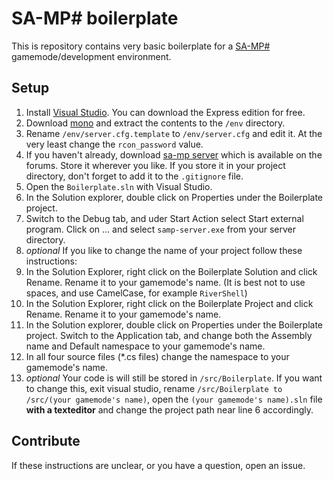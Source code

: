 SA-MP# boilerplate
=====================

This is repository contains very basic boilerplate for a [SA-MP#] gamemode/development environment.

Setup
-----
1. Install [Visual Studio]. You can download the Express edition for free.
1. Download [mono] and extract the contents to the `/env` directory.
1. Rename `/env/server.cfg.template` to `/env/server.cfg` and edit it. At the very least change the `rcon_password` value.
1. If you haven't already, download [sa-mp server] which is available on the forums. Store it wherever you like. If you store it in your project directory, don't forget to add it to the `.gitignore` file.
1. Open the `Boilerplate.sln` with Visual Studio.
1. In the Solution explorer, double click on Properties under the Boilerplate project.
1. Switch to the Debug tab, and uder Start Action select Start external program. Click on ... and select `samp-server.exe` from your server directory.
1. _optional_ If you like to change the name of your project follow these instructions:
 1. In the Solution Explorer, right click on the Boilerplate Solution and click Rename. Rename it to your gamemode's name. (It is best not to use spaces, and use CamelCase, for example `RiverShell`)
 1. In the Solution Explorer, right click on the Boilerplate Project and click Rename. Rename it to your gamemode's name.
 1. In the Solution explorer, double click on Properties under the Boilerplate project. Switch to the Application tab, and change both the Assembly name and Default namespace to your gamemode's name.
 1. In all four source files (*.cs files) change the namespace to your gamemode's name.
 1. _optional_ Your code is will still be stored in `/src/Boilerplate`. If you want to change this, exit visual studio, rename `/src/Boilerplate to /src/(your gamemode's name)`, open the `(your gamemode's name).sln` file **with a texteditor** and change the project path near line 6 accordingly.

Contribute
----------
If these instructions are unclear, or you have a question, open an issue.

[sa-mp#]: https://github.com/ikkentim/SampSharp
[visual studio]: http://www.visualstudio.com/en-us/downloads/download-visual-studio-vs.aspx
[mono]: http://deploy.timpotze.nl/packages/mono-portable.zip
[sa-mp server]: http://forum.sa-mp.com/forumdisplay.php?f=74

